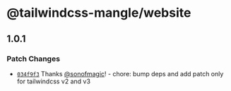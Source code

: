 # @tailwindcss-mangle/website

## 1.0.1

### Patch Changes

- [`034f9f3`](https://github.com/sonofmagic/tailwindcss-mangle/commit/034f9f30ebfee915a564f95e2bf1959e8fbce3e6) Thanks [@sonofmagic](https://github.com/sonofmagic)! - chore: bump deps and add patch only for tailwindcss v2 and v3
